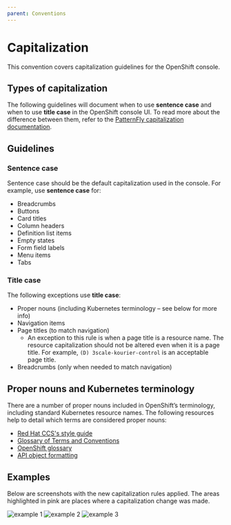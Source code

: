 ```yaml
---
parent: Conventions
---
```


# Capitalization

This convention covers capitalization guidelines for the OpenShift console.

## Types of capitalization

The following guidelines will document when to use **sentence case** and when to use **title case** in the OpenShift console UI. To read more about the difference between them, refer to the [PatternFly capitalization documentation](https://www.patternfly.org/v4/ux-writing/capitalization).

## Guidelines

### Sentence case
Sentence case should be the default capitalization used in the console. For example, use **sentence case** for:
* Breadcrumbs
* Buttons
* Card titles
* Column headers
* Definition list items
* Empty states
* Form field labels
* Menu items
* Tabs

### Title case
The following exceptions use **title case**:
* Proper nouns (including Kubernetes terminology – see below for more info)
* Navigation items
* Page titles (to match navigation)
  * An exception to this rule is when a page title is a resource name. The resource capitalization should not be altered even when it is a page title. For example, `(D) 3scale-kourier-control` is an acceptable page title.
* Breadcrumbs (only when needed to match navigation)

## Proper nouns and Kubernetes terminology

There are a number of proper nouns included in OpenShift’s terminology, including standard Kubernetes resource names. The following resources help to detail which terms are considered proper nouns:
* [Red Hat CCS's style guide](https://redhat-documentation.github.io/supplementary-style-guide/#glossary-terms-conventions)
* [Glossary of Terms and Conventions](http://ccs-jenkins.gsslab.brq.redhat.com:8080/job/glossary-of-terms-and-conventions-for-product-documentation-branch-master/lastSuccessfulBuild/artifact/index.html#red_hat_openshift)
* [OpenShift glossary](https://github.com/openshift/openshift-docs/blob/master/contributing_to_docs/term_glossary.adoc)
* [API object formatting](https://github.com/openshift/openshift-docs/blob/master/contributing_to_docs/doc_guidelines.adoc#api-object-formatting)


## Examples
Below are screenshots with the new capitalization rules applied. The areas highlighted in pink are places where a capitalization change was made.

![example 1](../images/capitalization1.png)
![example 2](../images/capitalization2.png)
![example 3](../images/capitalization3.png)
